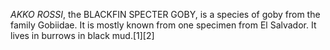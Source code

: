 _AKKO ROSSI_, the BLACKFIN SPECTER GOBY, is a species of goby from the family Gobiidae. It is mostly known from one specimen from El Salvador. It lives in burrows in black mud.[1][2]
